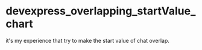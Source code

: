 # devexpress_overlapping_startValue_chart
it's my experience that try to make the start value of chat overlap.
